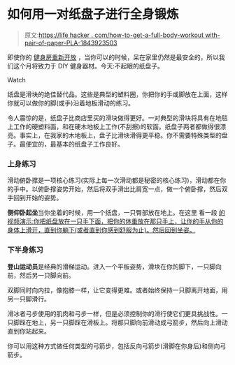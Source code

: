 # 如何用一对纸盘子进行全身锻炼

> 原文:[https://life hacker . com/how-to-get-a-full-body-workout with-pair-of-paper-PLA-1843923503](https://lifehacker.com/how-to-get-a-full-body-workout-with-a-pair-of-paper-pla-1843923503)

即使你的 [健身房重新开放](https://vitals.lifehacker.com/how-to-stay-safe-when-you-go-back-to-the-gym-1843568135) ，当你可以的时候，呆在家里仍然是最安全的，所以我们这个月将致力于 DIY 健身器材。今天:不起眼的纸盘子。

Watch

纸盘是滑块的绝佳替代品。这些是典型的塑料圈，你把你的手或脚放在上面，这样你就可以做你的脚(或手)沿着地板滑动的练习。

令人震惊的是，纸盘子比商店里买的滑块做得更好。一对典型的滑块将具有在地毯上工作的硬塑料面，和在硬木地板上工作(不刮擦)的软面。纸盘子两者都做得很漂亮。事实上，在我家的木地板上，盘子比滑块滑得更平稳。你不需要特殊类型的盘子。最便宜的，最基本的纸盘子工作良好。

### 上身练习

滑动俯卧撑是一项核心练习(实际上每一次滑动都是秘密的核心练习)，滑动都在你的手中。以俯卧撑姿势开始，然后将双手滑出比肩宽一点，做一个俯卧撑，然后双手回到开始的姿势。

**侧仰卧起坐**当你坐着的时候，用一个纸盘，一只臀部放在地上。在这里 看一段 [的视频演示:你把纸盘放在一只手下面，把你的体重放在那只手上，让你的手从你的身体上滑开，直到你躺下(或者直到你感到舒服为止)。然后回到坐姿。](https://youtu.be/zPJlgA8VkNw?t=206)

### 下半身练习

**登山运动员**是经典的滑梯运动。进入一个平板姿势，滑块在你的脚下，一只脚向前，然后另一只脚向前。

双脚同时向内拉，像抱膝一样，让它变得更难。或者始终保持一只脚离开地面，用另一只脚滑行。

滑冰者弓步使用的肌肉和弓步一样，但是必须控制你的滑行使它们更具挑战性。一只脚踩在地上，另一只脚踩在滑板上。将那只脚向前滑动成弓箭步，然后向上滑动直到你站起来。

你可以用这种方式做任何类型的弓箭步，包括反向弓箭步(滑脚在你身后)和侧向弓箭步。